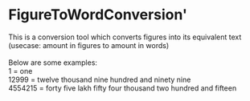 # FigureToWordConversion'<br>
This is a conversion tool which converts figures into its equivalent text (usecase: amount in figures to amount in words)<br>
<br>
Below are some examples: <br>
1 = one <br>
12999 = twelve thousand nine hundred and ninety nine<br>
4554215 = forty five lakh fifty four thousand two hundred and fifteen
